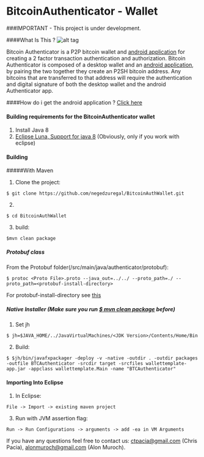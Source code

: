 BitcoinAuthenticator - Wallet
====================

###IMPORTANT - This project is under development.

####What Is This ?
![alt tag](https://raw.githubusercontent.com/cpacia/BitcoinAuthenticator/master/res/drawable-xhdpi/ic_icon_action_bar.png)

Bitcoin Authenticator is a P2P bitcoin wallet and [android application](https://github.com/cpacia/BitcoinAuthenticator) for creating a 2 factor transaction authentication and authorization. Bitcoin Authenticator is composed of a desktop wallet and an  [android application](https://github.com/cpacia/BitcoinAuthenticator), by pairing the two together they create an P2SH bitcoin address. Any bitcoins that are transferred to that address will require the authentication and digital signature of both the desktop wallet and the android Authenticator app.

####How do i get the android application ? 
[Click here](https://github.com/cpacia/BitcoinAuthenticator) 

#### Building requirements for the BitcoinAuthenticator wallet
1. Install Java 8
2. [Eclipse Luna, Support for java 8](http://www.eclipse.org/home/index.php) (Obviously, only if you work with eclipse)

#### Building

#####With Maven
1. Clone the project:<br>
 ```
 $ git clone https://github.com/negedzuregal/BitcoinAuthWallet.git
 ```
2. 
 ```
 $ cd BitcoinAuthWallet
 ```
3. build: <br>
 ```
$mvn clean package
 ```

##### Protobuf class
From the Protobuf folder(/src/main/java/authenticator/protobuf):
 ```
$ protoc <Proto File>.proto --java_out=../../ --proto_path=./ --proto_path=<protobuf-install-directory>
 ```

For protobuf-install-directory see [this](http://stackoverflow.com/questions/20069295/importing-google-protobuf-descriptor-proto-in-java-protocol-buffers)

##### Native Installer (Make sure you run <u>$ mvn clean package</u> before)
1. Set jh  
 ```
$ jh=$JAVA_HOME/../JavaVirtualMachines/<JDK Version>/Contents/Home/Bin
 ```
2. Build:  
```
$ $jh/bin/javafxpackager -deploy -v -native -outdir . -outdir packages -outfile BTCAuthenticator -srcdir target -srcfiles wallettemplate-app.jar -appclass wallettemplate.Main -name "BTCAuthenticator"
 ```

#### Importing Into Eclipse 
1. In Eclipse:
  ```
  File -> Import -> existing maven project
   ``` 
3. Run with JVM assertion flag:<br>
```
Run -> Run Configurations -> arguments -> add -ea in VM Arguments
```

If you have any questions feel free to contact us: ctpacia@gmail.com (Chris Pacia), alonmuroch@gmail.com (Alon Muroch).